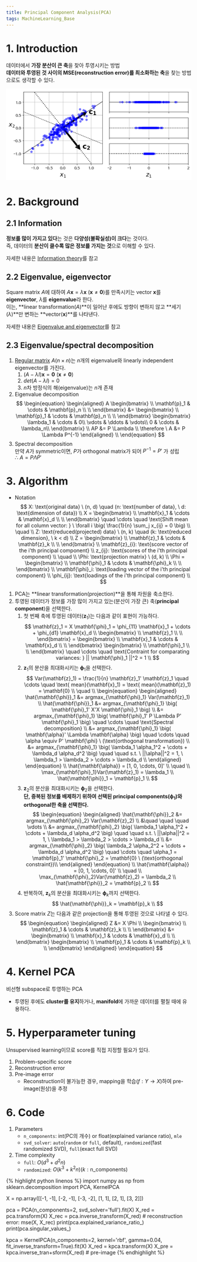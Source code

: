 ```yaml
---
title: Principal Component Analysis(PCA)
tags: MachineLearning_Base
---
```


<!--more-->

# 1. Introduction
데이터에서 **가장 분산이 큰 축**을 찾아 투영시키는 방법 \
**데이터와 투영된 것 사이의 MSE(reconstruction error)를 최소화하는 축**을 찾는 방법으로도 생각할 수 있다.

![png](/deprecated/images/dim_red_files/pca_1.png)


# 2. Background
## 2.1 Information
**정보를 많이 가지고 있다**는 것은 **다양성(불확실성)이 크다**는 것이다. \
즉, 데이터의 **분산이 클수록 많은 정보를 가지는 것**으로 이해할 수 있다.

자세한 내용은 [Information theory](https://alchemine.github.io/2020/01/13/info_theory.html#gsc.tab=0)를 참고

## 2.2 Eigenvalue, eigenvector
Square matrix $A$에 대하여 $A \mathbf x = \lambda \mathbf x \ (\mathbf x \neq \mathbf 0)$를 만족시키는 vector $\mathbf x$를 **eigenvector**, $\lambda$를 **eigenvalue**라 한다. \
이는, **linear transformation($A$)**이 일어난 후에도 방향이 변하지 않고 **세기($\lambda$)**만 변하는 **vector($\mathbf x$)**를 나타낸다.

자세한 내용은 [Eigenvalue and eigenvector](https://alchemine.github.io/2019/07/24/eigen.html#gsc.tab=0)를 참고

## 2.3 Eigenvalue/spectral decomposition
1. [Regular matrix](https://alchemine.github.io/2019/07/18/regular_matrix.html#gsc.tab=0) $A(n \times n)$는 $n$개의 eigenvalue와 linearly independent eigenvector를 가진다.
    1. $(A - \lambda I) \mathbf x = \mathbf 0 \ (\mathbf x \neq \mathbf 0)$
    2. $det(A - \lambda I) = 0$
    3. $n$차 방정식의 해(eigenvalue)는 $n$개 존재
2. Eigenvalue decomposition \
$$
\begin{equation}
\begin{aligned}
A
\begin{bmatrix}
\\
\mathbf{p}_1 & \cdots & \mathbf{p}_n \\
\\
\end{bmatrix}
&=
\begin{bmatrix}
\\
\mathbf{p}_1 & \cdots & \mathbf{p}_n \\
\\
\end{bmatrix}
\begin{bmatrix}
\lambda_1 & \cdots & 0\\
\vdots & \ddots & \vdots\\
0 & \cdots & \lambda_n\\
\end{bmatrix} \\
AP &= P \Lambda \\
\therefore \ A &= P \Lambda P^{-1}
\end{aligned} \\
\end{equation}
$$
3. Spectral decomposition \
만약 $A$가 symmetric이면, $P$가 orthogonal matrix가 되어 $P^{-1} = P'$ 가 성립 \
$\therefore \ A = P \Lambda P'$


# 3. Algorithm
- Notation \
$$
X: \text{original data} \ (n, d) \quad (n: \text{number of data}, \ d: \text{dimension of data}) \\
X = \begin{bmatrix}
\\
\mathbf{x}_1 & \cdots & \mathbf{x}_d \\
\\
\end{bmatrix}
\quad \cdots \quad \text{Shift mean for all column vector: } \ \forall i \big( \frac{1}{n} \sum_j x_{ij} = 0 \big) \\
\quad \\
Z: \text{reduced(projected) data} \ (n, k) \quad (k: \text{reduced dimension}, \ k < d) \\
Z = \begin{bmatrix}
\\
\mathbf{z}_1 & \cdots & \mathbf{z}_k \\
\\
\end{bmatrix} \\
\mathbf{z}_{i}: \text{score vector of the i'th principal component} \\
z_{ij}: \text{scores of the i'th principal component} \\
\quad \\
\Phi: \text{projection matrix} \ (d, k) \\
\Phi = \begin{bmatrix}
\\
\mathbf{\phi}_1 & \cdots & \mathbf{\phi}_k \\
\\
\end{bmatrix} \\
\mathbf{\phi}_i: \text{loading vector of the i'th principal component} \\
\phi_{ij}: \text{loadings of the i'th principal component} \\
$$

1. PCA는 **linear transformation(projection)**을 통해 차원을 축소한다.
2. 투영된 데이터가 정보를 가장 많이 가지고 있는(분산이 가장 큰) 축(**principal component**)을 선택한다.
    1. 첫 번째 축에 투영된 데이터($\mathbf{z}_1$)는 다음과 같이 표현이 가능하다. \
    $$
    \mathbf{z}_1 = X \mathbf{\phi}_1 = \phi_{11} \mathbf{x}_1 + \cdots + \phi_{d1} \mathbf{x}_d \\
    \begin{bmatrix}
    \\
    \mathbf{z}_1 \\
    \\
    \end{bmatrix} = \begin{bmatrix}
    \\
    \mathbf{x}_1 & \cdots & \mathbf{x}_d \\
    \\
    \end{bmatrix}
    \begin{bmatrix}
    \\
    \mathbf{\phi}_1 \\
    \\
    \end{bmatrix} \quad \cdots \quad \text{Contraint for comparating variances: } || \mathbf{\phi}_1 ||^2 = 1 \\
    $$
    2. $\mathbf{z}_1$의 분산을 최대화시키는 $\mathbf{\phi}_1$을 선택한다. \
    $$
    Var(\mathbf{z}_1) = \frac{1}{n} \mathbf{z}_1' \mathbf{z}_1 \quad \cdots \quad \text{ mean}(\mathbf{x}_1) = \text{ mean}(\mathbf{z}_1) = \mathbf{0} \\
    \quad \\
    \begin{equation}
    \begin{aligned}
        \hat{\mathbf{\phi}}_1 &= argmax_{\mathbf{\phi}_1} Var(\mathbf{z}_1) \\
        \hat{\mathbf{\phi}}_1 &= argmax_{\mathbf{\phi}_1} \big( \mathbf{\phi}_1' X'X \mathbf{\phi}_1 \big) \\
        &= argmax_{\mathbf{\phi}_1} \big( \mathbf{\phi}_1' P \Lambda P' \mathbf{\phi}_1 \big) \quad \cdots \quad \text{Spectral decomposition} \\
        &= argmax_{\mathbf{\phi}_1} \big( \mathbf{\alpha}' \Lambda \mathbf{\alpha} \big) \quad \cdots \quad \alpha \equiv P' \mathbf{\phi} \ (\text{orthogonal transformation}) \\
        &= argmax_{\mathbf{\phi}_1} \big( \lambda_1 \alpha_1^2 + \cdots + \lambda_d \alpha_d^2 \big) \quad \quad s.t. \ ||\alpha||^2 = 1, \ \lambda_1 > \lambda_2 > \cdots > \lambda_d \\
    \end{aligned}
    \end{equation} \\
    \hat{\mathbf{\alpha}} = [1, 0, \cdots, 0]' \\
    \quad \\
    \max_{\mathbf{\phi}_1}Var(\mathbf{z}_1) = \lambda_1 \\
    \hat{\mathbf{\phi}}_1 = \mathbf{p}_1 \\
    $$
    3. $\mathbf{z}_2$의 분산을 최대화시키는 $\mathbf{\phi}_2$을 선택한다. \
    **단, 중복된 정보를 배제하기 위하여 선택된 principal components($\mathbf{\phi}_1$)와 orthogonal한 축을 선택한다.**
    $$
    \begin{equation}
    \begin{aligned}
        \hat{\mathbf{\phi}}_2 &= argmax_{\mathbf{\phi}_2} Var(\mathbf{z}_2) \\
        &\quad \quad \quad \vdots \\
        &= argmax_{\mathbf{\phi}_2} \big( \lambda_1 \alpha_1^2 + \cdots + \lambda_d \alpha_d^2 \big) \quad \quad s.t. \ ||\alpha||^2 = 1, \ \lambda_1 > \lambda_2 > \cdots > \lambda_d \\
        &= argmax_{\mathbf{\phi}_2} \big( \lambda_2 \alpha_2^2 + \cdots + \lambda_d \alpha_d^2 \big) \quad \cdots \quad \alpha_1 = \mathbf{p}_1' \mathbf{\phi}_2 = \mathbf{0} \ (\text{orthogonal constraint})\\
    \end{aligned}
    \end{equation} \\
    \hat{\mathbf{\alpha}} = [0, 1, \cdots, 0]' \\
    \quad \\
    \max_{\mathbf{\phi}_2}Var(\mathbf{z}_2) = \lambda_2 \\
    \hat{\mathbf{\phi}}_2 = \mathbf{p}_2 \\
    $$
    4. 반복하여, $\mathbf{z}_k$의 분산을 최대화시키는 $\mathbf{\phi}_k$까지 선택한다.
    $$
    \hat{\mathbf{\phi}}_k = \mathbf{p}_k \\
    $$
3. Score matrix $Z$는 다음과 같은 projection을 통해 투영된 것으로 나타낼 수 있다.
$$
\begin{equation}
\begin{aligned}
    Z &= X \Phi \\
    \begin{bmatrix}
    \\
    \mathbf{z}_1 & \cdots & \mathbf{z}_k \\
    \\
    \end{bmatrix} &=
    \begin{bmatrix}
    \\
    \mathbf{x}_1 & \cdots & \mathbf{x}_d \\
    \\
    \end{bmatrix}
    \begin{bmatrix}
    \\
    \mathbf{p}_1 & \cdots & \mathbf{p}_k \\
    \\
    \end{bmatrix}
\end{aligned}
\end{equation}
$$


# 4. Kernel PCA
비선형 subspace로 투영하는 PCA
- 투영된 후에도 **cluster를 유지**하거나, **manifold**에 가까운 데이터를 펼칠 때에 유용하다.


# 5. Hyperparameter tuning
Unsupervised learning이므로 score를 직접 지정할 필요가 있다.

1. Problem-specific score
2. Reconstruction error
3. Pre-image error
    - Reconstruction이 불가능한 경우, mapping을 학습($f: Y → X$)하여 pre-image(원상)을 추정


# 6. Code
1. Parameters
    - `n_components`: int(PC의 개수) or float(explained variance ratio), `mle`
    - `svd_solver`: `auto`(`random` or `full`, default), `randomized`(fast randomized SVD), `full`(exact full SVD)
2. Time complexity
    - `full`: $O(d^3 + d^2 n)$
    - `randomized`: $O(k^3 + k^2 n) (k: \text{n_components})$

{% highlight python linenos %}
import numpy as np
from sklearn.decomposition import PCA, KernelPCA

X = np.array([[-1, -1], [-2, -1], [-3, -2], [1, 1], [2, 1], [3, 2]])

pca = PCA(n_components=2, svd_solver='full').fit(X)
X_red = pca.transform(X)
X_rec = pca.inverse_transform(X_red)  # reconstruction error: mse(X, X_rec)
print(pca.explained_variance_ratio_)
print(pca.singular_values_)

kpca = KernelPCA(n_components=2, kernel='rbf', gamma=0.04, fit_inverse_transform=True).fit(X)
X_red = kpca.transform(X)
X_pre = kpca.inverse_tran+sform(X_red)  # pre-image
{% endhighlight %}
